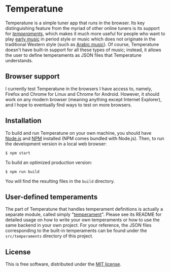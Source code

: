 # Temperatune

Temperatune is a simple tuner app that runs in the browser. Its key
distinguishing feature from the myriad of other online tuners is its support
for _[temperaments](https://en.wikipedia.org/wiki/Musical_temperament)_, which
makes it much more useful for people who want to play [early
music](https://en.wikipedia.org/wiki/Early_music) in period style or music
which does not originate in the traditional Western style (such as [Arabic
music](https://en.wikipedia.org/wiki/Arabic_music)). Of course, Temperatune
doesn't have built-in support for all these types of music; instead, it allows
the user to define temperaments as JSON files that Temperatune understands.

## Browser support

I currently test Temperatune in the browsers I have access to, namely, Firefox
and Chrome for Linux and Chrome for Android. However, it should work on any
modern browser (meaning anything except Internet Explorer), and I hope to
eventually find ways to test on more browsers.

## Installation

To build and run Temperatune on your own machine, you should have
[Node.js](https://nodejs.org/en/) and [NPM](https://www.npmjs.com/) installed
(NPM comes bundled with Node.js). Then, to run the development version in a
local web browser:

```shell
$ npm start
```

To build an optimized production version:

```shell
$ npm run build
```

You will find the resulting files in the `build` directory.

## User-defined temperaments

The part of Temperatune that handles temperament definitions is actually a
separate module, called simply
"[temperament](https://git.ianjohnson.xyz/ian/temperament)". Please see its
README for detailed usage on how to write your own temperaments or how to use
the same backend in your own project. For your reference, the JSON files
corresponding to the built-in temperaments can be found under the
`src/temperaments` directory of this project.

## License

This is free software, distributed under the [MIT
license](https://opensource.org/licenses/MIT).
